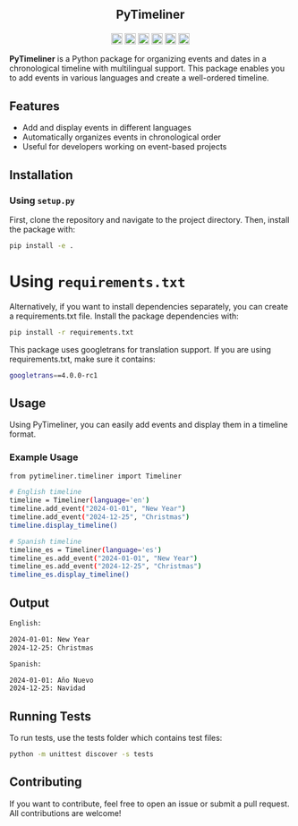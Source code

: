 <class>
<h2><p align="center">
  PyTimeliner
</p></h2>

<p align="center"><a href="https://github.com/nowte/PyTimeliner/issues"><img alt="Issues open" src="https://img.shields.io/github/issues-raw/nowte/PyTimeliner?style=for-the-badge" height="20"/></a>
<a href="https://github.com/nowte/PyTimeliner/"><img alt="Last commit" src="https://img.shields.io/github/last-commit/nowte/PyTimeliner?style=for-the-badge" height="20"/></a>
<a href="https://github.com/nowte/PyTimeliner/blob/main/LICENSE"><img alt="License" src="https://img.shields.io/github/license/nowte/PyTimeliner?style=for-the-badge" height="20"/></a>
<a href="https://github.com/nowte/PyTimeliner/releases"><img alt="Latest version" src="https://img.shields.io/github/v/tag/nowte/PyTimeliner?label=Latest%20Version&style=for-the-badge" height="20"/></a>
<a href="https://pypi.org/project/PyTimeliner/"><img alt="PyPI Version" src="https://img.shields.io/pypi/v/PyTimeliner?style=for-the-badge" height="20"/></a>
<a href="https://pypi.org/project/PyTimeliner/"><img alt="Downloads" src="https://img.shields.io/pypi/dm/PyTimeliner?style=for-the-badge" height="20"/></a></p>

**PyTimeliner** is a Python package for organizing events and dates in a chronological timeline with multilingual support. This package enables you to add events in various languages and create a well-ordered timeline.

## Features

- Add and display events in different languages
- Automatically organizes events in chronological order
- Useful for developers working on event-based projects

## Installation

### Using `setup.py`

First, clone the repository and navigate to the project directory. Then, install the package with:

```bash
pip install -e .
```

# Using `requirements.txt`
Alternatively, if you want to install dependencies separately, you can create a requirements.txt file. Install the package dependencies with:
```bash
pip install -r requirements.txt
```

This package uses googletrans for translation support. If you are using requirements.txt, make sure it contains:
```bash
googletrans==4.0.0-rc1
```

## Usage
Using PyTimeliner, you can easily add events and display them in a timeline format.

### Example Usage
```bash
from pytimeliner.timeliner import Timeliner

# English timeline
timeline = Timeliner(language='en')
timeline.add_event("2024-01-01", "New Year")
timeline.add_event("2024-12-25", "Christmas")
timeline.display_timeline()

# Spanish timeline
timeline_es = Timeliner(language='es')
timeline_es.add_event("2024-01-01", "New Year")
timeline_es.add_event("2024-12-25", "Christmas")
timeline_es.display_timeline()
```

## Output
```bash
English:

2024-01-01: New Year
2024-12-25: Christmas
```
```bash
Spanish:

2024-01-01: Año Nuevo
2024-12-25: Navidad
```

## Running Tests
To run tests, use the tests folder which contains test files:

```bash
python -m unittest discover -s tests
```

## Contributing
If you want to contribute, feel free to open an issue or submit a pull request. All contributions are welcome!